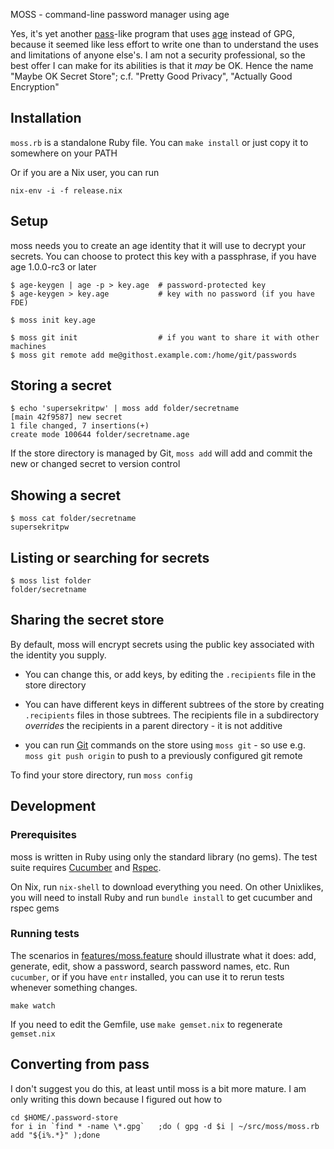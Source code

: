 MOSS - command-line password manager using age

Yes, it's yet another [pass](https://www.passwordstore.org/pass)-like
program that uses [age](https://github.com/FiloSottile/age) instead of
GPG, because it seemed like less effort to write one than to
understand the uses and limitations of anyone else's. I am not a
security professional, so the best offer I can make for its abilities
is that it *may* be OK. Hence the name "Maybe OK Secret Store"; c.f.
"Pretty Good Privacy", "Actually Good Encryption"

## Installation

`moss.rb` is a standalone Ruby file. You can `make install` or just copy it to somewhere on your PATH

Or if you are a Nix user, you can run

    nix-env -i -f release.nix

## Setup

moss needs you to create an age identity that it will use to decrypt
your secrets. You can choose to protect this key with a passphrase, if
you have age 1.0.0-rc3 or later

	$ age-keygen | age -p > key.age  # password-protected key
	$ age-keygen > key.age           # key with no password (if you have FDE)

	$ moss init key.age

	$ moss git init                  # if you want to share it with other machines
    $ moss git remote add me@githost.example.com:/home/git/passwords

## Storing a secret

    $ echo 'supersekritpw' | moss add folder/secretname
	[main 42f9587] new secret
	1 file changed, 7 insertions(+)
	create mode 100644 folder/secretname.age

If the store directory is managed by Git, `moss add` will add and
commit the new or changed secret to version control

## Showing a secret

    $ moss cat folder/secretname
    supersekritpw

## Listing or searching for secrets

    $ moss list folder
    folder/secretname

## Sharing the secret store

By default, moss will encrypt secrets using the public key associated
with the identity you supply.

* You can change this, or add keys, by editing the `.recipients` file
in the store directory

* You can have different keys in different subtrees of the store by
creating `.recipients` files in those subtrees. The recipients file in
a subdirectory *overrides* the recipients in a parent directory - it
is not additive

* you can run [Git](https://git-scm.com/) commands on the store using
`moss git` - so use e.g. `moss git push origin` to push to a
previously configured git remote

To find your store directory, run `moss config`


## Development

### Prerequisites

moss is written in Ruby using only the standard library (no gems).
The test suite requires
[Cucumber](https://cucumber.io/docs/installation/ruby/) and [Rspec](https://rspec.info/).

On Nix, run `nix-shell` to download everything you need.  On other
Unixlikes, you will need to install Ruby and run `bundle install` to
get cucumber and rspec gems


### Running tests

The scenarios in [features/moss.feature](features/moss.feature) should
illustrate what it does: add, generate, edit, show a password, search
password names, etc.  Run `cucumber`, or if you have `entr` installed,
you can use it to rerun tests whenever something changes.

    make watch

If you need to edit the Gemfile, use `make gemset.nix` to regenerate
`gemset.nix`


## Converting from pass

I don't suggest you do this, at least until moss is a bit more mature.  I am
only writing this down because I figured out how to

    cd $HOME/.password-store
    for i in `find * -name \*.gpg`   ;do ( gpg -d $i | ~/src/moss/moss.rb add "${i%.*}" );done
